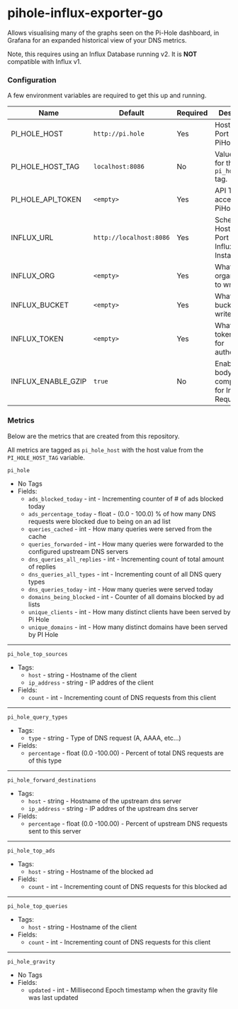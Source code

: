 # pihole-influx-exporter-go

Allows visualising many of the graphs seen on the Pi-Hole dashboard, in Grafana for an expanded historical view of your
DNS metrics.

Note, this requires using an Influx Database running v2. It is **NOT** compatible with Influx v1.

### Configuration

A few environment variables are required to get this up and running.

| Name               | Default                 | Required | Description                                         |
|--------------------|-------------------------|----------|-----------------------------------------------------|
| PI_HOLE_HOST       | `http://pi.hole`        | Yes      | Hostname & Port of your PiHole                      |
| PI_HOLE_HOST_TAG   | `localhost:8086`        | No       | Value to use for the `pi_hole_host` tag.            | 
| PI_HOLE_API_TOKEN  | `<empty>`               | Yes      | API Token for accessing PiHole                      |
| INFLUX_URL         | `http://localhost:8086` | Yes      | Schema, Hostname, & Port of your Influx v2 Instance |
| INFLUX_ORG         | `<empty>`               | Yes      | What Influx organization to write into              |
| INFLUX_BUCKET      | `<empty>`               | Yes      | What Influx bucket to write into                    |
| INFLUX_TOKEN       | `<empty>`               | Yes      | What Influx token to use for authentication         |
| INFLUX_ENABLE_GZIP | `true`                  | No       | Enable GZIP body compression for Influx Requests    |

### Metrics

Below are the metrics that are created from this repository.

All metrics are tagged as `pi_hole_host` with the host value from the `PI_HOLE_HOST_TAG` variable.

`pi_hole`

- No Tags
- Fields:
    - `ads_blocked_today` - int - Incrementing counter of # of ads blocked today
    - `ads_percentage_today` - float - (0.0 - 100.0) % of how many DNS requests were blocked due to being on an ad list
    - `queries_cached` - int - How many queries were served from the cache
    - `queries_forwarded` - int - How many queries were forwarded to the configured upstream DNS servers
    - `dns_queries_all_replies` - int - Incrementing count of total amount of replies
    - `dns_queries_all_types` - int - Incrementing count of all DNS query types
    - `dns_queries_today` - int - How many queries were served today
    - `domains_being_blocked` - int - Counter of all domains blocked by ad lists
    - `unique_clients` - int - How many distinct clients have been served by Pi Hole
    - `unique_domains` - int - How many distinct domains have been served by PI Hole

---

`pi_hole_top_sources`

- Tags:
    - `host` - string - Hostname of the client
    - `ip_address` - string - IP addres of the client
- Fields:
    - `count` - int - Incrementing count of DNS requests from this client

---

`pi_hole_query_types`

- Tags:
    - `type` - string - Type of DNS request (A, AAAA, etc...)
- Fields:
    - `percentage` - float (0.0 -100.00) - Percent of total DNS requests are of this type

---

`pi_hole_forward_destinations`

- Tags:
    - `host` - string - Hostname of the upstream dns server
    - `ip_address` - string - IP addres of the upstream dns server
- Fields:
    - `percentage` - float (0.0 -100.00) - Percent of upstream DNS requests sent to this server

---

`pi_hole_top_ads`

- Tags:
    - `host` - string - Hostname of the blocked ad
- Fields:
    - `count` - int - Incrementing count of DNS requests for this blocked ad

---

`pi_hole_top_queries`

- Tags:
    - `host` - string - Hostname of the client
- Fields:
    - `count` - int - Incrementing count of DNS requests for this client

---

`pi_hole_gravity`

- No Tags
- Fields:
    - `updated` - int - Millisecond Epoch timestamp when the gravity file was last updated